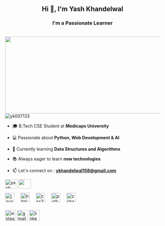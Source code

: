 <h2 align="center">Hi 👋, I'm Yash Khandelwal </h2>

<h3 align="center">I'm a Passionate Learner</h3>

<br>
<img align="right" width="550" height="250" src="https://github.com/user-attachments/assets/da80fa96-adc0-471a-b4ef-1692f2308bc5"  />

<p align="left"> <img src="https://komarev.com/ghpvc/?username=yk007133&label=Profile%20views&color=0e75b6&style=flat" alt="yk007133" /> </p> 

- 🎓 B.Tech CSE Student at **Medicaps University**   

- 💻 Passionate about **Python, Web Development & AI** 

- 🚀 Currently learning **Data Structures and Algorithms** 

- 📚 Always eager to learn **new technologies**  

- 📫 Let's connect on :  **ykhandelwal158@gmail.com**

<p align="left">
<a href="https:/linkedin.com/in/yash-khandelwal-cse" target="blank"><img align="center" src="https://raw.githubusercontent.com/rahuldkjain/github-profile-readme-generator/master/src/images/icons/Social/linked-in-alt.svg" alt="yash khandelwal" height="30" width="40" /></a>    <img align="center" src="https://github.com/user-attachments/assets/e5d89298-75dc-4f55-84cd-fcbba276a45b"  height="30" width="40" /> 
</p> 






  


  
<div align="left">
  <img src="https://cdn.jsdelivr.net/gh/devicons/devicon/icons/javascript/javascript-original.svg" height="30" alt="javascript logo"  />
  <img width="12" />
  <img src="https://cdn.jsdelivr.net/gh/devicons/devicon/icons/html5/html5-original.svg" height="30" alt="html5 logo"  />
  <img width="12" />
  <img src="https://cdn.jsdelivr.net/gh/devicons/devicon/icons/css3/css3-original.svg" height="30" alt="css3 logo"  />
  <img width="12" />
  <img src="https://cdn.jsdelivr.net/gh/devicons/devicon/icons/python/python-original.svg" height="30" alt="python logo"  />
  <img width="12" />
  <img src="https://cdn.jsdelivr.net/gh/devicons/devicon/icons/c/c-original.svg" height="30" alt="csharp logo"  />
  <img width="12" />

  
</div>

###

<div align="left">
  <img src="https://img.shields.io/static/v1?message=Instagram&logo=instagram&label=&color=E4405F&logoColor=white&labelColor=&style=for-the-badge" height="35" alt="instagram logo"  />
  <img src="https://img.shields.io/static/v1?message=Gmail&logo=gmail&label=&color=D14836&logoColor=white&labelColor=&style=for-the-badge" height="35" alt="gmail logo"  />
  <img src="https://img.shields.io/static/v1?message=LinkedIn&logo=linkedin&label=&color=0077B5&logoColor=white&labelColor=&style=for-the-badge" height="35" alt="linkedin logo"  />
</div>

###
